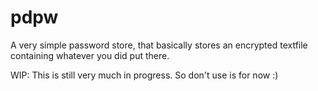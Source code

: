 # pdpw

A very simple password store, that basically stores an encrypted textfile containing whatever you did put there.

WIP: This is still very much in progress. So don't use is for now :)
